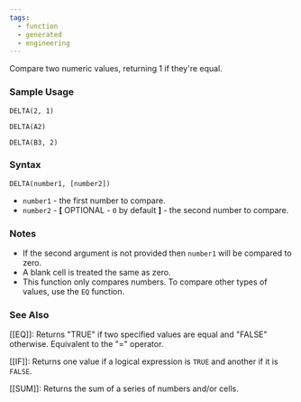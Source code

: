 ```yaml
---
tags:
  - function
  - generated
  - engineering
---
```


Compare two numeric values, returning 1 if they're equal.

### Sample Usage

`DELTA(2, 1)`

`DELTA(A2)`

`DELTA(B3, 2)`

### Syntax

`DELTA(number1, [number2])`

* `number1` - the first number to compare.
* `number2` - **[** OPTIONAL - `0` by default **]** - the second number to compare.

### Notes

* If the second argument is not provided then `number1` will be compared to zero.
* A blank cell is treated the same as zero.
* This function only compares numbers. To compare other types of values, use the `EQ` function.

### See Also

[[EQ]]: Returns "TRUE" if two specified values are equal and "FALSE" otherwise. Equivalent to the "=" operator.

[[IF]]: Returns one value if a logical expression is `TRUE` and another if it is `FALSE`.

[[SUM]]: Returns the sum of a series of numbers and/or cells.